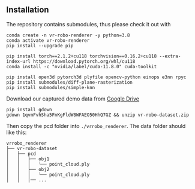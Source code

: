 ## Installation

The repository contains submodules, thus please check it out with 
```shell
conda create -n vr-robo-renderer -y python=3.8
conda activate vr-robo-renderer
pip install --upgrade pip

pip install torch==2.1.2+cu118 torchvision==0.16.2+cu118 --extra-index-url https://download.pytorch.org/whl/cu118
conda install -c "nvidia/label/cuda-11.8.0" cuda-toolkit 

pip install open3d pytorch3d plyfile opencv-python einops e3nn rpyc
pip install submodules/diff-plane-rasterization
pip install submodules/simple-knn
```

Download our captured demo data from [Google Drive](https://drive.google.com/file/d/1qvmFvhSha5FnKgFldW8WFAEO50HhQ7GZ/view?usp=drive_link)
```shell
pip install gdown
gdown 1qvmFvhSha5FnKgFldW8WFAEO50HhQ7GZ && unzip vr-robo-dataset.zip
```
Then copy the pcd folder into `./vrrobo_renderer`. The data folder should like this:
```shell
vrrobo_renderer
├── vr-robo-dataset
│   ├── pcd
│   │   ├── obj1
│   │   │   └── point_cloud.ply
│   │   ├── obj2
│   │   │   └── point_cloud.ply
│   │   │── ...
```


